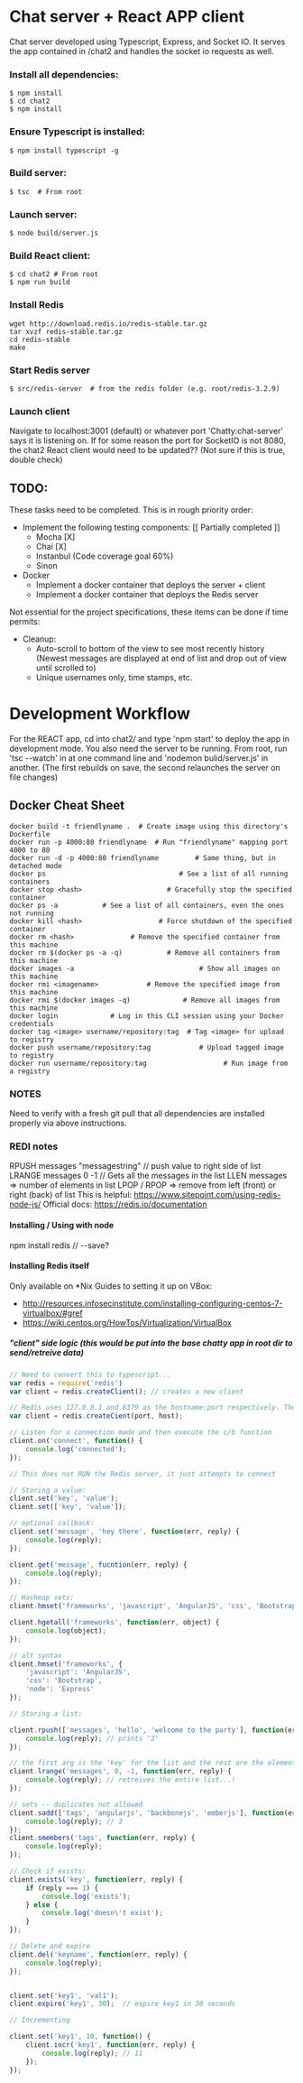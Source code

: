 # Chat server + React APP client
Chat server developed using Typescript, Express, and Socket IO. It serves the app contained in /chat2 and handles the socket io requests as well.

### Install all dependencies:
```
$ npm install
$ cd chat2
$ npm install
```
### Ensure Typescript is installed:
```
$ npm install typescript -g
```
### Build server:
```
$ tsc  # From root
```
### Launch server:
```
$ node build/server.js
```

### Build React client:
```
$ cd chat2 # From root
$ npm run build
```

### Install Redis
```
wget http://download.redis.io/redis-stable.tar.gz
tar xvzf redis-stable.tar.gz
cd redis-stable
make
```

### Start Redis server
```
$ src/redis-server  # from the redis folder (e.g. root/redis-3.2.9)
```
###

### Launch client
Navigate to localhost:3001 (default) or whatever port 'Chatty:chat-server' says it is listening on.
If for some reason the port for SocketIO is not 8080, the chat2 React client would need to be updated?? (Not sure if this is true, double check)

## TODO:
These tasks need to be completed. This is in rough priority order:

* Implement the following testing components: [[ Partially completed ]]
    * Mocha [X]
    * Chai [X]
    * Instanbul (Code coverage goal 60%)
    * Sinon
* Docker
    * Implement a docker container that deploys the server + client
    * Implement a docker container that deploys the Redis server

Not essential for the project specifications, these items can be done if time permits:
* Cleanup:
    * Auto-scroll to bottom of the view to see most recently history (Newest messages are displayed at end of list and drop out of view until scrolled to)
    * Unique usernames only, time stamps, etc.

# Development Workflow
For the REACT app, cd into chat2/ and type 'npm start' to deploy the app in development mode.
You also need the server to be running. From root, run 'tsc --watch' in at one command line and 'nodemon bulid/server.js' in another.
    (The first rebuilds on save, the second relaunches the server on file changes)


## Docker Cheat Sheet
```
docker build -t friendlyname .  # Create image using this directory's Dockerfile
docker run -p 4000:80 friendlyname  # Run "friendlyname" mapping port 4000 to 80
docker run -d -p 4000:80 friendlyname         # Same thing, but in detached mode
docker ps                                 # See a list of all running containers
docker stop <hash>                     # Gracefully stop the specified container
docker ps -a           # See a list of all containers, even the ones not running
docker kill <hash>                   # Force shutdown of the specified container
docker rm <hash>              # Remove the specified container from this machine
docker rm $(docker ps -a -q)           # Remove all containers from this machine
docker images -a                               # Show all images on this machine
docker rmi <imagename>            # Remove the specified image from this machine
docker rmi $(docker images -q)             # Remove all images from this machine
docker login             # Log in this CLI session using your Docker credentials
docker tag <image> username/repository:tag  # Tag <image> for upload to registry
docker push username/repository:tag            # Upload tagged image to registry
docker run username/repository:tag                   # Run image from a registry
```

### NOTES
Need to verify with a fresh git pull that all dependencies are installed properly via above instructions.


### REDI notes
RPUSH messages "messagestring"  // push value to right side of list
LRANGE messages 0 -1     // Gets all the messages in the list
LLEN messages  => number of elements in list
LPOP / RPOP  => remove from left (front) or right (back) of list
This is helpful:    https://www.sitepoint.com/using-redis-node-js/
Official docs:      https://redis.io/documentation

#### Installing / Using with node
npm install redis  // --save?

#### Installing Redis itself
Only available on *Nix
Guides to setting it up on VBox: 
* http://resources.infosecinstitute.com/installing-configuring-centos-7-virtualbox/#gref
* https://wiki.centos.org/HowTos/Virtualization/VirtualBox


##### "client" side logic (this would be put into the base chatty app in root dir to send/retreive data)


```javascript
// Need to convert this to typescript...
var redis = require('redis')
var client = redis.createClient(); // creates a new client

// Redis uses 127.0.0.1 and 6379 as the hostname:port respectively. They can be provided as params
var client = redis.createCient(port, host);

// Listen for a connection made and then execute the c/b function
client.on('connect', function() {
    console.log('connected');
});

// This does not RUN the Redis server, it just attempts to connect

// Storing a value:
client.set('key', 'value');
client.set(['key', 'value']);

// optional callback:
client.set('message', 'hey there', function(err, reply) {
    console.log(reply);
});

client.get('message', fucntion(err, reply) {
    console.log(reply);
});

// Hashmap sets:
client.hmset('frameworks', 'javascript', 'AngularJS', 'css', 'Bootstrap', 'node', 'Express');

client.hgetall('frameworks', function(err, object) {
    console.log(object);
});

// alt syntax
client.hmset('frameworks', {
    'javascript': 'AngularJS',
    'css': 'Bootstrap',
    'node': 'Express'
});

// Storing a list:

client.rpush(['messages', 'hello', 'welcome to the party'], function(err, reply) {
    console.log(reply); // prints '2'
});

// the first arg is the 'key' for the list and the rest are the elements. The return value is the number of elements inside the key
client.lrange('messages', 0, -1, function(err, reply) {
    console.log(reply); // retreives the entire list...!
});

// sets -- duplicates not allowed
client.sadd(['tags', 'angularjs', 'backbonejs', 'emberjs'], function(err, reply) {
    console.log(reply); // 3
});
client.smembers('tags', function(err, reply) {
    console.log(reply);
});

// Check if exists:
client.exists('key', function(err, reply) {
    if (reply === 1) {
        console.log('exists');
    } else {
        console.log('doesn\'t exist');
    }
});

// Delete and expire
client.del('keyname', function(err, reply) {
    console.log(reply);
});


client.set('key1', 'val1');
client.expire('key1', 30);  // expire key1 in 30 seconds

// Incrementing

client.set('key1', 10, function() {
    client.incr('key1', function(err, reply) {
        console.log(reply); // 11
    });
});


```

